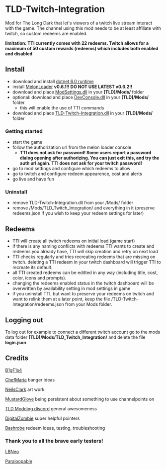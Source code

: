 # TLD-Twitch-Integration
Mod for The Long Dark that let's viewers of a twitch live stream interact with the game.
The channel using this mod needs to be at least affiliate with twitch, so custom redeems are enabled.

**limitation: TTI currently comes with 22 redeems. Twitch allows for a maximum of 50 custom rewards (redeems) which includes both enabled and disabled**

## Install

- download and install [dotnet 6.0 runtime](https://dotnet.microsoft.com/en-us/download/dotnet/6.0)
- install [MelonLoader](https://github.com/HerpDerpinstine/MelonLoader/releases/latest/download/MelonLoader.Installer.exe) **v0.6.1!! DO NOT USE LATEST v0.6.2!!**
- download and place [ModSettings.dll](https://github.com/DigitalzombieTLD/ModSettings/releases) in your **[TLD]/Mods/** folder
- optional: download and place [DevConsole.dll](https://github.com/FINDarkside/TLD-Developer-Console/releases) in your **[TLD]/Mods/** folder
	- this will enable the use of TTI commands
- download and place [TLD-Twitch-Integration.dll](https://github.com/B1gF1s4/TLD-Twitch-Integration/releases) in your **[TLD]/Mods/** folder

### Getting started
- start the game
- follow the authorization url from the melon loader console
	- **TTI does not ask for password! Some users report a password dialog opening after authorizing. You can just exit this, and try the auth url again. TTI does not ask for your twitch password!**
- go to mod settings and configure which redeems to allow
- go to twitch and configure redeem appearence, cost and alerts
- go live and have fun

### Uninstall 
- remove TLD-Twitch-Integration.dll from your /Mods/ folder
- remove /Mods/TLD_Twitch_Integration/ and everything in it (preserve redeems.json if you wish to keep your redeem settings for later)

## Redeems
- TTI will create all twitch redeems on initial load (game start)
- if there is any naming conflicts with redeems TTI wants to create and redeems you already have, TTI will skip creation and retry on next load
- TTI checks regularly and tries recreating redeems that are missing on twitch. deleting a TTI redeem in your twitch dashboard will trigger TTI to recreate its default.
- all TTI created redeems can be editted in any way (including title, cost, color, icons and prompts).
- changing the redeems enabled status in the twitch dashboard will be overwritten by availability setting in mod settings in game
- if you uninstall TTI, but want to preserve your redeems on twitch and want to relink them at a later point, keep the file /TLD-Twitch-Integration/redeems.json from your Mods folder.

## Logging out

To log out for example to connect a different twitch account go to the mods data folder **[TLD]/Mods/TLD_Twitch_Integration/** and delete the file **login.json**

## Credits

[B1gF1s4](https://www.twitch.tv/b1gf1s4)

[ChefMaria](https://www.twitch.tv/chefmaria) banger ideas

[NeilsClark](https://www.twitch.tv/profneils) art work

[MustardGlove](https://www.twitch.tv/mustardglove) being persistent about something to use channelpoints on

[TLD Modding discord](https://discord.gg/nb2jQez) general awesomeness

[DigitalZombie](https://github.com/DigitalzombieTLD) super helpful pointers

[Bashrobe](https://www.twitch.tv/bashrobe) redeem ideas, testing, troubleshooting

### Thank you to all the brave early testers!

[LBNeo](https://www.twitch.tv/lbneo)

[Paraloopable](https://www.twitch.tv/paraloopable)